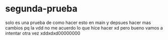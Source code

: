 # segunda-prueba

solo es una prueba de como hacer esto en main y depsues hacer mas cambios pq la vdd no me acuerdo lo que hice hacer xd
pero bueno vamos a intentar otra vez xddxdxd00000000
